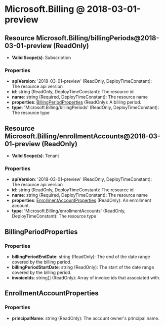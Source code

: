 # Microsoft.Billing @ 2018-03-01-preview

## Resource Microsoft.Billing/billingPeriods@2018-03-01-preview (ReadOnly)
* **Valid Scope(s)**: Subscription
### Properties
* **apiVersion**: '2018-03-01-preview' (ReadOnly, DeployTimeConstant): The resource api version
* **id**: string (ReadOnly, DeployTimeConstant): The resource id
* **name**: string (Required, DeployTimeConstant): The resource name
* **properties**: [BillingPeriodProperties](#billingperiodproperties) (ReadOnly): A billing period.
* **type**: 'Microsoft.Billing/billingPeriods' (ReadOnly, DeployTimeConstant): The resource type

## Resource Microsoft.Billing/enrollmentAccounts@2018-03-01-preview (ReadOnly)
* **Valid Scope(s)**: Tenant
### Properties
* **apiVersion**: '2018-03-01-preview' (ReadOnly, DeployTimeConstant): The resource api version
* **id**: string (ReadOnly, DeployTimeConstant): The resource id
* **name**: string (Required, DeployTimeConstant): The resource name
* **properties**: [EnrollmentAccountProperties](#enrollmentaccountproperties) (ReadOnly): An enrollment account.
* **type**: 'Microsoft.Billing/enrollmentAccounts' (ReadOnly, DeployTimeConstant): The resource type

## BillingPeriodProperties
### Properties
* **billingPeriodEndDate**: string (ReadOnly): The end of the date range covered by the billing period.
* **billingPeriodStartDate**: string (ReadOnly): The start of the date range covered by the billing period.
* **invoiceIds**: string[] (ReadOnly): Array of invoice ids that associated with.

## EnrollmentAccountProperties
### Properties
* **principalName**: string (ReadOnly): The account owner's principal name.

